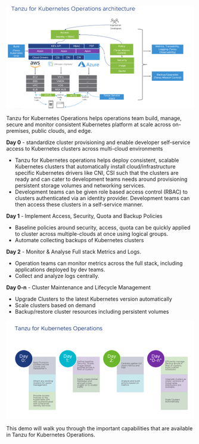 ![TKO Overview](images/tko-architecture.png)

Tanzu for Kubernetes Operations helps operations team build, manage, secure and monitor consistent Kubernetes platform at scale across on-premises, public clouds, and edge.

**Day 0** - standardize cluster provisioning and enable developer self-service access to Kubernetes clusters across multi-cloud environments

- Tanzu for Kubernetes operations helps deploy consistent, scalable Kubernetes clusters that automatically install cloud/infrastructure specific Kubernetes drivers like CNI, CSI such that the clusters are ready and can cater to development teams needs around provisioning persistent storage volumes and networking services.
- Development teams can be given role based access control (RBAC) to clusters authenticated via an identity provider. Development teams can then access these clusters in a self-service manner.

**Day 1** - Implement Access, Security, Quota and Backup Policies

- Baseline policies around security, access, quota can be quickly applied to cluster across multiple-clouds at once using logical groups.
- Automate collecting backups of Kubernetes clusters

**Day 2** - Monitor & Analyse Full stack Metrics and Logs.

- Operation teams can monitor metrics across the full stack, including applications deployed by dev teams.
- Collect and analyze logs centrally.

**Day 0-n** - Cluster Maintenance and Lifecycle Management

- Upgrade Clusters to the latest Kubernetes version automatically
- Scale clusters based on demand
- Backup/restore cluster resources including persistent volumes

![TKO Operations](images/tko.png)

This demo will walk you through the important capabilities that are available in Tanzu for Kubernetes Operations.
